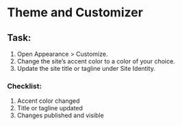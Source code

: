 # Theme and Customizer
## Task:
1. Open Appearance > Customize.
2. Change the site’s accent color to a color of your choice.
3. Update the site title or tagline under Site Identity.


### Checklist:
1. Accent color changed
2. Title or tagline updated
3. Changes published and visible
